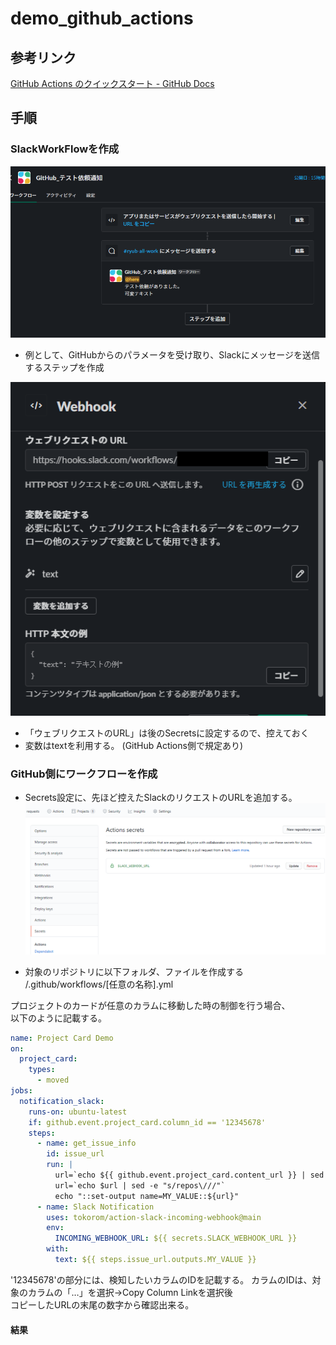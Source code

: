 # demo_github_actions

## 参考リンク
[GitHub Actions のクイックスタート - GitHub Docs](https://docs.github.com/ja/actions/quickstart)

## 手順
### SlackWorkFlowを作成
![](img/0001.png)  
+ 例として、GitHubからのパラメータを受け取り、Slackにメッセージを送信するステップを作成

![](img/0002.png)
+ 「ウェブリクエストのURL」は後のSecretsに設定するので、控えておく
+ 変数はtextを利用する。
(GitHub Actions側で規定あり)
### GitHub側にワークフローを作成
+ Secrets設定に、先ほど控えたSlackのリクエストのURLを追加する。
![](img/0003.png)


+ 対象のリポジトリに以下フォルダ、ファイルを作成する
  /.github/workflows/[任意の名称].yml

プロジェクトのカードが任意のカラムに移動した時の制御を行う場合、  
以下のように記載する。  

```yml
name: Project Card Demo
on:
  project_card:
    types:
      - moved
jobs:
  notification_slack:
    runs-on: ubuntu-latest
    if: github.event.project_card.column_id == '12345678'
    steps:
      - name: get_issue_info
        id: issue_url
        run: |
          url=`echo ${{ github.event.project_card.content_url }} | sed -e "s/api\.//"`
          url=`echo $url | sed -e "s/repos\///"`
          echo "::set-output name=MY_VALUE::${url}"
      - name: Slack Notification
        uses: tokorom/action-slack-incoming-webhook@main
        env:
          INCOMING_WEBHOOK_URL: ${{ secrets.SLACK_WEBHOOK_URL }}
        with:
          text: ${{ steps.issue_url.outputs.MY_VALUE }}
```

'12345678'の部分には、検知したいカラムのIDを記載する。
カラムのIDは、対象のカラムの「…」を選択→Copy Column Linkを選択後  
コピーしたURLの末尾の数字から確認出来る。

#### 結果

